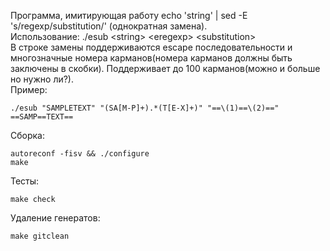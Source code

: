 Программа, имитирующая работу echo 'string' | sed -E 's/regexp/substitution/' (однократная замена).  
Использование: ./esub \<string\> \<eregexp\> \<substitution\>  
В строке замены поддерживаются escape последовательности и многозначные номера карманов(номера карманов должны быть заключены в скобки). Поддерживает до 100 карманов(можно и больше но нужно ли?).  
Пример:  
```
./esub "SAMPLETEXT" "(SA[M-P]+).*(T[E-X]+)" "==\(1)==\(2)=="
==SAMP==TEXT==
```
Сборка:  
```
autoreconf -fisv && ./configure
make
```
Тесты:
```
make check
```
Удаление генератов:  
```
make gitclean
```
